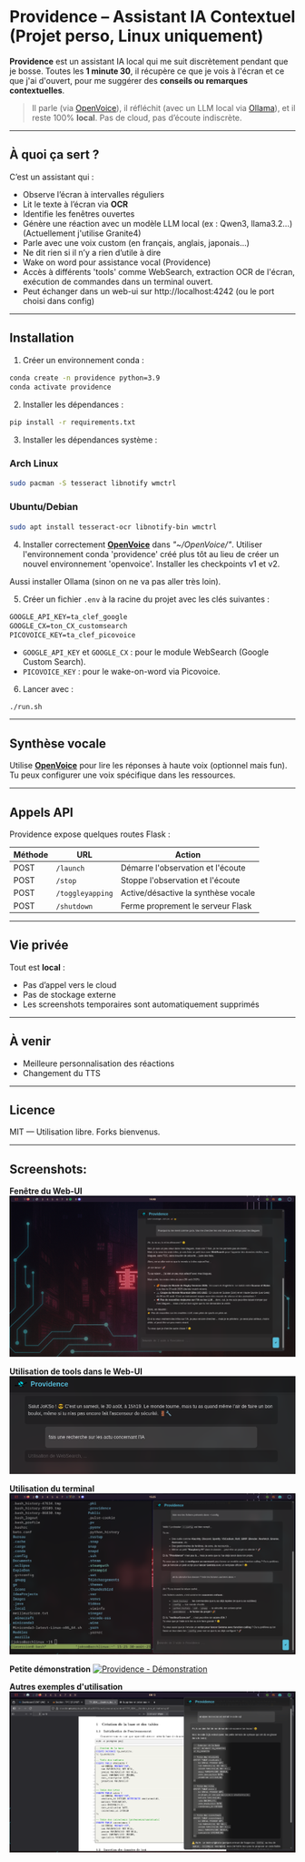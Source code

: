 # Providence – Assistant IA Contextuel (Projet perso, Linux uniquement)

**Providence** est un assistant IA local qui me suit discrètement pendant que je bosse.
Toutes les **1 minute 30**, il récupère ce que je vois à l'écran et ce que j'ai d'ouvert, pour me suggérer des **conseils ou remarques contextuelles**.

> Il parle (via [OpenVoice](https://github.com/myshell-ai/OpenVoice)), il réfléchit (avec un LLM local via [Ollama](https://ollama.com/)), et il reste 100% **local**.
> Pas de cloud, pas d’écoute indiscrète.

---

## À quoi ça sert ?

C’est un assistant qui :

* Observe l’écran à intervalles réguliers
* Lit le texte à l’écran via **OCR**
* Identifie les fenêtres ouvertes
* Génère une réaction avec un modèle LLM local (ex : Qwen3, llama3.2...)(Actuellement j'utilise Granite4)
* Parle avec une voix custom (en français, anglais, japonais…)
* Ne dit rien si il n’y a rien d’utile à dire
* Wake on word pour assistance vocal (Providence)
* Accès à différents 'tools' comme WebSearch, extraction OCR de l'écran, exécution de commandes dans un terminal ouvert.
* Peut échanger dans un web-ui sur http://localhost:4242 (ou le port choisi dans config)

---

## Installation

1. Créer un environnement conda :

```bash
conda create -n providence python=3.9
conda activate providence
```

2. Installer les dépendances :

```bash
pip install -r requirements.txt
```

3. Installer les dépendances système :

### Arch Linux

```bash
sudo pacman -S tesseract libnotify wmctrl
```

### Ubuntu/Debian

```bash
sudo apt install tesseract-ocr libnotify-bin wmctrl
```

4. Installer correctement [**OpenVoice**](https://github.com/myshell-ai/OpenVoice) dans *"\~/OpenVoice/"*.
   Utiliser l'environnement conda 'providence' créé plus tôt au lieu de créer un nouvel environnement 'openvoice'.
   Installer les checkpoints v1 et v2.

Aussi installer Ollama (sinon on ne va pas aller très loin).

5. Créer un fichier `.env` à la racine du projet avec les clés suivantes :

```env
GOOGLE_API_KEY=ta_clef_google
GOOGLE_CX=ton_CX_customsearch
PICOVOICE_KEY=ta_clef_picovoice
```

* `GOOGLE_API_KEY` et `GOOGLE_CX` : pour le module WebSearch (Google Custom Search).
* `PICOVOICE_KEY` : pour le wake-on-word via Picovoice.

6. Lancer avec :

```bash
./run.sh
```

---

## Synthèse vocale

Utilise [**OpenVoice**](https://github.com/myshell-ai/OpenVoice) pour lire les réponses à haute voix (optionnel mais fun).
Tu peux configurer une voix spécifique dans les ressources.

---

## Appels API

Providence expose quelques routes Flask :

| Méthode | URL              | Action                              |
| ------- | ---------------- | ----------------------------------- |
| POST    | `/launch`        | Démarre l'observation et l'écoute   |
| POST    | `/stop`          | Stoppe l'observation et l'écoute    |
| POST    | `/toggleyapping` | Active/désactive la synthèse vocale |
| POST    | `/shutdown`      | Ferme proprement le serveur Flask   |

---

## Vie privée

Tout est **local** :

* Pas d’appel vers le cloud
* Pas de stockage externe
* Les screenshots temporaires sont automatiquement supprimés

---

## À venir

* Meilleure personnalisation des réactions
* Changement du TTS

---

## Licence

MIT — Utilisation libre. Forks bienvenus.

---

## Screenshots:

**Fenêtre du Web-UI**
![](screenshots/web-ui.png)

**Utilisation de tools dans le Web-UI**
![](screenshots/tooluse.png)

**Utilisation du terminal**
![](screenshots/terminaluse.png)

**Petite démonstration**
[![Providence - Démonstration](https://img.youtube.com/vi/LHWOTD2FwDo/hqdefault.jpg)](https://www.youtube.com/watch?v=LHw0TD2FwDo)

**Autres exemples d'utilisation**
![](screenshots/usecase-exemple.png)